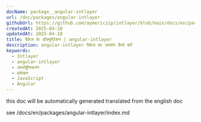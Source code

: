 ```yaml
---
docName: package__angular-intlayer
url: /doc/packages/angular-intlayer
githubUrl: https://github.com/aymericzip/intlayer/blob/main/docs/en/packages/angular-intlayer/index.md
createdAt: 2025-04-18
updatedAt: 2025-04-18
title: पैकेज के डॉक्यूमेंटेशन | angular-intlayer
description: angular-intlayer पैकेज का उपयोग कैसे करें
keywords:
  - Intlayer
  - angular-intlayer
  - अंतर्राष्ट्रीयकरण
  - प्रलेखन
  - JavaScript
  - Angular
---
```


this doc will be automatically generated translated from the english doc

see /docs/en/packages/angular-intlayer/index.md
